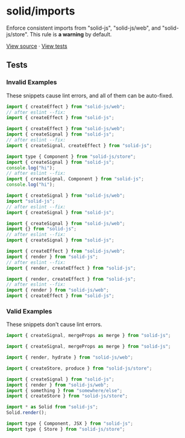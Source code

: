 <!-- doc-gen HEADER -->
# solid/imports
Enforce consistent imports from "solid-js", "solid-js/web", and "solid-js/store".
This rule is **a warning** by default.

[View source](../src/rules/imports.ts) · [View tests](../test/rules/imports.test.ts)
<!-- end-doc-gen -->

<!-- doc-gen OPTIONS -->

<!-- end-doc-gen -->

<!-- doc-gen CASES -->
## Tests

### Invalid Examples

These snippets cause lint errors, and all of them can be auto-fixed.

```js
import { createEffect } from "solid-js/web";
// after eslint --fix:
import { createEffect } from "solid-js";

import { createEffect } from "solid-js/web";
import { createSignal } from "solid-js";
// after eslint --fix:
import { createSignal, createEffect } from "solid-js";

import type { Component } from "solid-js/store";
import { createSignal } from "solid-js";
console.log("hi");
// after eslint --fix:
import { createSignal, Component } from "solid-js";
console.log("hi");

import { createSignal } from "solid-js/web";
import "solid-js";
// after eslint --fix:
import { createSignal } from "solid-js";

import { createSignal } from "solid-js/web";
import {} from "solid-js";
// after eslint --fix:
import { createSignal } from "solid-js";

import { createEffect } from "solid-js/web";
import { render } from "solid-js";
// after eslint --fix:
import { render, createEffect } from "solid-js";

import { render, createEffect } from "solid-js";
// after eslint --fix:
import { render } from "solid-js/web";
import { createEffect } from "solid-js";
```

### Valid Examples

These snippets don't cause lint errors.

```js
import { createSignal, mergeProps as merge } from "solid-js";

import { createSignal, mergeProps as merge } from "solid-js";

import { render, hydrate } from "solid-js/web";

import { createStore, produce } from "solid-js/store";

import { createSignal } from "solid-js";
import { render } from "solid-js/web";
import { something } from "somewhere/else";
import { createStore } from "solid-js/store";

import * as Solid from "solid-js";
Solid.render();

import type { Component, JSX } from "solid-js";
import type { Store } from "solid-js/store";
```
<!-- end-doc-gen -->

